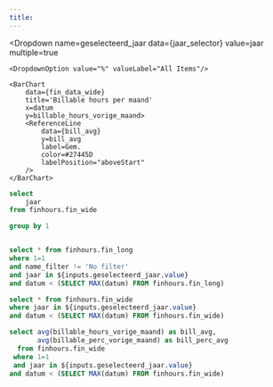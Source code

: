 ```yaml
---
title:  
---
```



<Dropdown
    name=geselecteerd_jaar
    data={jaar_selector}
    value=jaar
    multiple=true
>
    <DropdownOption value="%" valueLabel="All Items"/>
</Dropdown>


<BarChart
    data={hours_breakdown}
    title='Uursoorten per maand'
    x=datum
    y=value
    series=name_filter
    yFmt=num0
/>

<Grid cols=2>
    <LineChart
        data={fin_data_wide}
        title='Billable % per maand'
        x=datum
        y=billable_perc_vorige_maand
        yFmt=pct0
        markers=true
        markerShape=emptyCircle>
        <ReferenceLine
            data={bill_avg}
            y=bill_perc_avg
            label=Gem.
            color=#27445D
            labelPosition="aboveStart"
        />
    </LineChart>

    <BarChart
        data={fin_data_wide}
        title='Billable hours per maand'
        x=datum
        y=billable_hours_vorige_maand>
        <ReferenceLine
            data={bill_avg}
            y=bill_avg
            label=Gem.
            color=#27445D
            labelPosition="aboveStart"
        />
    </BarChart>
</Grid>

```sql jaar_selector
select 
    jaar
from finhours.fin_wide

group by 1
```

```sql hours_breakdown

select * from finhours.fin_long
where 1=1 
and name_filter != 'No filter'
and jaar in ${inputs.geselecteerd_jaar.value}
and datum < (SELECT MAX(datum) FROM finhours.fin_long)

```

```sql fin_data_wide
select * from finhours.fin_wide
where jaar in ${inputs.geselecteerd_jaar.value}
and datum < (SELECT MAX(datum) FROM finhours.fin_wide)
```

```sql bill_avg
select avg(billable_hours_vorige_maand) as bill_avg,
       avg(billable_perc_vorige_maand) as bill_perc_avg 
  from finhours.fin_wide
 where 1=1
 and jaar in ${inputs.geselecteerd_jaar.value}
and datum < (SELECT MAX(datum) FROM finhours.fin_wide)
```